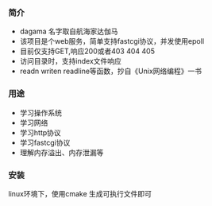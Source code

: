 
### 简介
- dagama 名字取自航海家达伽马
- 该项目是个web服务，简单支持fastcgi协议，并发使用epoll
- 目前仅支持GET,响应200或者403 404 405
- 访问目录时，支持index文件响应
- readn writen readline等函数，抄自《Unix网络编程》一书

### 用途
- 学习操作系统
- 学习网络
- 学习http协议
- 学习fastcgi协议
- 理解内存溢出、内存泄漏等

### 安装
linux环境下，使用cmake 生成可执行文件即可



